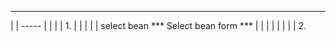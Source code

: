 --------------------------------
|
|  -----
|  |
|  |    1.
|  |    |
|  | select bean            *** Select bean form ***
|  |    | 
|  |    |
|  |    2.